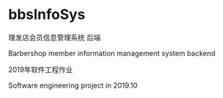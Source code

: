 # bbsInfoSys

理发店会员信息管理系统 后端


Barbershop member information management system backend

2019年软件工程作业


Software engineering project in 2019.10
